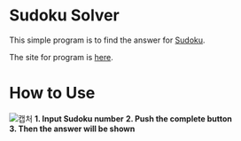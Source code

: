 # Sudoku Solver
This simple program is to find the answer for [Sudoku](https://sudoku.com/ko).  
  
The site for program is [here](https://junhyeongkim73.github.io/Sudoku/).
# How to Use
![캡처](https://user-images.githubusercontent.com/56298375/79241789-7c1e6f00-7eae-11ea-994a-e8d396dafd4d.PNG)
 **1. Input Sudoku number**
 **2. Push the complete button**  
 **3. Then the answer will be shown**  

